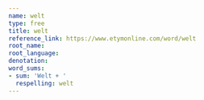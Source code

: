 ```yaml
---
name: welt
type: free
title: welt
reference_link: https://www.etymonline.com/word/welt
root_name: 
root_language: 
denotation: 
word_sums:
- sum: 'Welt + '
  respelling: welt
---
```

